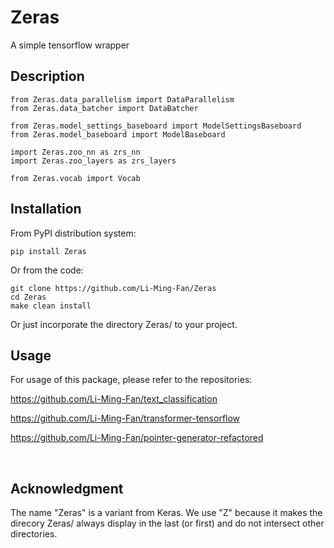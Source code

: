 # Zeras

A simple tensorflow wrapper


## Description

```
from Zeras.data_parallelism import DataParallelism
from Zeras.data_batcher import DataBatcher

from Zeras.model_settings_baseboard import ModelSettingsBaseboard
from Zeras.model_baseboard import ModelBaseboard

import Zeras.zoo_nn as zrs_nn
import Zeras.zoo_layers as zrs_layers

from Zeras.vocab import Vocab

```


## Installation

From PyPI distribution system:

```
pip install Zeras
```


Or from the code:

```
git clone https://github.com/Li-Ming-Fan/Zeras
cd Zeras
make clean install
```


Or just incorporate the directory Zeras/ to your project.



## Usage

For usage of this package, please refer to the repositories:

https://github.com/Li-Ming-Fan/text_classification

https://github.com/Li-Ming-Fan/transformer-tensorflow

https://github.com/Li-Ming-Fan/pointer-generator-refactored


</br>

## Acknowledgment

The name "Zeras" is a variant from Keras. We use "Z" because it makes the direcory Zeras/ always display in the last (or first) and do not intersect other directories.


